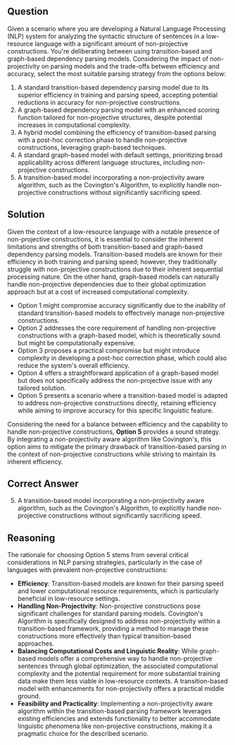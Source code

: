 ## Question
Given a scenario where you are developing a Natural Language Processing (NLP) system for analyzing the syntactic structure of sentences in a low-resource language with a significant amount of non-projective constructions. You're deliberating between using transition-based and graph-based dependency parsing models. Considering the impact of non-projectivity on parsing models and the trade-offs between efficiency and accuracy, select the most suitable parsing strategy from the options below:

1. A standard transition-based dependency parsing model due to its superior efficiency in training and parsing speed, accepting potential reductions in accuracy for non-projective constructions.
2. A graph-based dependency parsing model with an enhanced scoring function tailored for non-projective structures, despite potential increases in computational complexity.
3. A hybrid model combining the efficiency of transition-based parsing with a post-hoc correction phase to handle non-projective constructions, leveraging graph-based techniques.
4. A standard graph-based model with default settings, prioritizing broad applicability across different language structures, including non-projective constructions.
5. A transition-based model incorporating a non-projectivity aware algorithm, such as the Covington's Algorithm, to explicitly handle non-projective constructions without significantly sacrificing speed.

## Solution
Given the context of a low-resource language with a notable presence of non-projective constructions, it is essential to consider the inherent limitations and strengths of both transition-based and graph-based dependency parsing models. Transition-based models are known for their efficiency in both training and parsing speed; however, they traditionally struggle with non-projective constructions due to their inherent sequential processing nature. On the other hand, graph-based models can naturally handle non-projective dependencies due to their global optimization approach but at a cost of increased computational complexity.

- Option 1 might compromise accuracy significantly due to the inability of standard transition-based models to effectively manage non-projective constructions.
- Option 2 addresses the core requirement of handling non-projective constructions with a graph-based model, which is theoretically sound but might be computationally expensive.
- Option 3 proposes a practical compromise but might introduce complexity in developing a post-hoc correction phase, which could also reduce the system's overall efficiency.
- Option 4 offers a straightforward application of a graph-based model but does not specifically address the non-projective issue with any tailored solution.
- Option 5 presents a scenario where a transition-based model is adapted to address non-projective constructions directly, retaining efficiency while aiming to improve accuracy for this specific linguistic feature.

Considering the need for a balance between efficiency and the capability to handle non-projective constructions, **Option 5** provides a sound strategy. By integrating a non-projectivity aware algorithm like Covington's, this option aims to mitigate the primary drawback of transition-based parsing in the context of non-projective constructions while striving to maintain its inherent efficiency.

## Correct Answer
5. A transition-based model incorporating a non-projectivity aware algorithm, such as the Covington's Algorithm, to explicitly handle non-projective constructions without significantly sacrificing speed.

## Reasoning
The rationale for choosing Option 5 stems from several critical considerations in NLP parsing strategies, particularly in the case of languages with prevalent non-projective constructions:

- **Efficiency**: Transition-based models are known for their parsing speed and lower computational resource requirements, which is particularly beneficial in low-resource settings.
- **Handling Non-Projectivity**: Non-projective constructions pose significant challenges for standard parsing models. Covington's Algorithm is specifically designed to address non-projectivity within a transition-based framework, providing a method to manage these constructions more effectively than typical transition-based approaches.
- **Balancing Computational Costs and Linguistic Reality**: While graph-based models offer a comprehensive way to handle non-projective sentences through global optimization, the associated computational complexity and the potential requirement for more substantial training data make them less viable in low-resource contexts. A transition-based model with enhancements for non-projectivity offers a practical middle ground.
- **Feasibility and Practicality**: Implementing a non-projectivity aware algorithm within the transition-based parsing framework leverages existing efficiencies and extends functionality to better accommodate linguistic phenomena like non-projective constructions, making it a pragmatic choice for the described scenario.